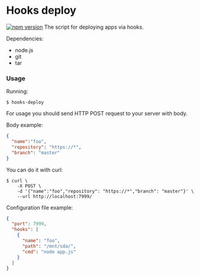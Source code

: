 # Hooks deploy
[![npm version](https://badge.fury.io/js/hooks-deploy.svg)](http://badge.fury.io/js/hooks-deploy)
The script for deploying apps via hooks.

Dependencies:
* node.js
* git
* tar

### Usage
Running:
```
$ hooks-deploy
```
For usage you should send HTTP POST request to your server with body.

Body example:
```json
{
  "name":"foo",
  "repository": "https://*",
  "branch": "master"
}
```


You can do it with curl:
```
$ curl \
    -X POST \
    -d '{"name":"foo","repository": "https://*","branch": "master"}' \
    --url http://localhost:7999/
```


Configuration file example:
```json
{
  "port": 7999,
  "hooks": [
    {
      "name": "foo",
      "path": "/mnt/sda/",
      "cmd": "node app.js"
    }
  ]
}
```

